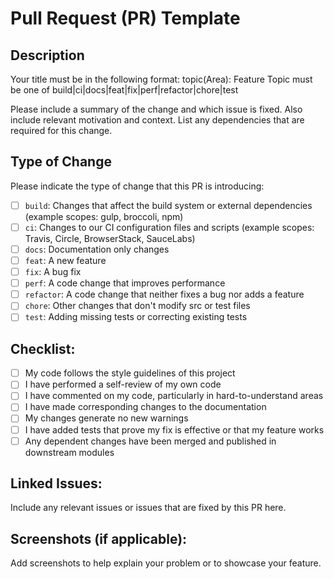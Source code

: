# Pull Request (PR) Template

## Description
Your title must be in the following format: topic(Area): Feature
Topic must be one of build|ci|docs|feat|fix|perf|refactor|chore|test

Please include a summary of the change and which issue is fixed. Also include relevant motivation and context. List any dependencies that are required for this change.

## Type of Change
Please indicate the type of change that this PR is introducing:
- [ ] `build`: Changes that affect the build system or external dependencies (example scopes: gulp, broccoli, npm)
- [ ] `ci`: Changes to our CI configuration files and scripts (example scopes: Travis, Circle, BrowserStack, SauceLabs)
- [ ] `docs`: Documentation only changes
- [ ] `feat`: A new feature
- [ ] `fix`: A bug fix
- [ ] `perf`: A code change that improves performance
- [ ] `refactor`: A code change that neither fixes a bug nor adds a feature
- [ ] `chore`: Other changes that don't modify src or test files
- [ ] `test`: Adding missing tests or correcting existing tests

## Checklist:
- [ ] My code follows the style guidelines of this project
- [ ] I have performed a self-review of my own code
- [ ] I have commented on my code, particularly in hard-to-understand areas
- [ ] I have made corresponding changes to the documentation
- [ ] My changes generate no new warnings
- [ ] I have added tests that prove my fix is effective or that my feature works
- [ ] Any dependent changes have been merged and published in downstream modules

## Linked Issues:
Include any relevant issues or issues that are fixed by this PR here.

## Screenshots (if applicable):
Add screenshots to help explain your problem or to showcase your feature.

